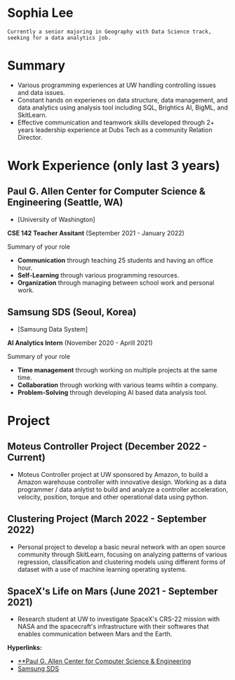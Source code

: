 # Sophia Lee



    Currently a senior majoring in Geography with Data Science track, seeking for a data analytics job.


# Summary

- Various programming experiences at UW handling controlling issues and data issues.
- Constant hands on experienes on data structure, data management, and data analytics using analysis tool including SQL, Brightics AI, BigML, and SkitLearn.
- Effective communication and teamwork skills developed through 2+ years leadership experience at Dubs Tech as a community Relation Director.

# Work Experience (only last 3 years)

## Paul G. Allen Center for Computer Science & Engineering (Seattle, WA)

* [University of Washington]

 **CSE 142 Teacher Assitant** (September 2021 - January 2022)

Summary of your role

- **Communication** through teaching 25 students and having an office hour.
- **Self-Learning** through various programming resources.
- **Organization** through managing between school work and personal work.

## Samsung SDS (Seoul, Korea)

* [Samsung Data System]

**AI Analytics Intern** (November 2020 - Aprill 2021)

Summary of your role

- **Time management** through working on multiple projects at the same time.
- **Collaboration** through working with various teams wihtin a company.
- **Problem-Solving** through developing AI based data analysis tool.

# Project

## Moteus Controller Project (December 2022 - Current)
- Moteus Controller project at UW sponsored by Amazon, to build a Amazon warehouse controller with innovative design. Working as a data programmer / data anlytist to build and analyze a controller acceleration, velocity, position, torque and other operational data using python.

## Clustering Project (March 2022 - September 2022)
- Personal project to develop a basic neural network with an open source community through SkitLearn, focusing on analyzing patterns of various regression, classification and clustering models using different forms of dataset with a use of machine learning operating systems.

## SpaceX's Life on Mars (June 2021 - September 2021)
- Research student at UW to investigate SpaceX's CRS-22 mission with NASA and the spacecraft's infrastructure with their softwares that enables communication between Mars and the Earth.



**Hyperlinks:**
- [**Paul G. Allen Center for Computer Science & Engineering](https://www.cs.washington.edu)
- [Samsung SDS](https://www.samsungsds.com/us/index.html)
